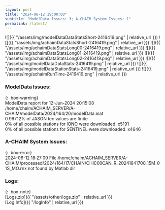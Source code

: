 ```yaml
---
layout: post
title: "2024-06-12 19:00:00"
subtitle: "ModelData Issues: 3; A-CHAIM System Issues: 1"
permalink: /latest/
---
```


![]({{ "/assets/img/modelDataDataStatsShort-2416419.png" | relative_url }})
![]({{ "/assets/img/achaimDataStatsShort-2416419.png" | relative_url }})
![]({{ "/assets/img/achaimDataStatsLong00-2416419.png" | relative_url }})
![]({{ "/assets/img/achaimDataStatsLong01-2416419.png" | relative_url }})
![]({{ "/assets/img/achaimDataStatsLong02-2416419.png" | relative_url }})
![]({{ "/assets/img/modelDataDataStats-2416419.png" | relative_url }})
![]({{ "/assets/img/modelDataStationStats-2416419.png" | relative_url }})
![]({{ "/assets/img/achaimRunTime-2416419.png" | relative_url }})


### ModelData Issues:  
  
{: .box-warning}  
 ModelData report for 12-Jun-2024 20:15:08   
 /home/chaim/ACHAIM_SERVER/A-CHAIM/modelData/2024/164/20/modelData.mat   
 0.96712% of JASON tec values are finite   
 0% of all possible stations for IONO were downloaded. x5191   
 0% of all possible stations for SENTINEL were downloaded. x4646   
  
### A-CHAIM System Issues:  
  
{: .box-error}  
2024-06-12 18:27:09 File /home/chaim/ACHAIM_SERVER/A-CHAIM/processed/2024/164/17/CHAIN/CHIC00CAN_R_20241641700_15M_01S_MO.rnx not found by Matlab dir  

### Logs:  
  
{: .box-note}  
[Logs.zip]({{ "/assets/other/logs.zip" | relative_url }})  
[Log Info]({{ "/logInfo" | relative_url }})  
